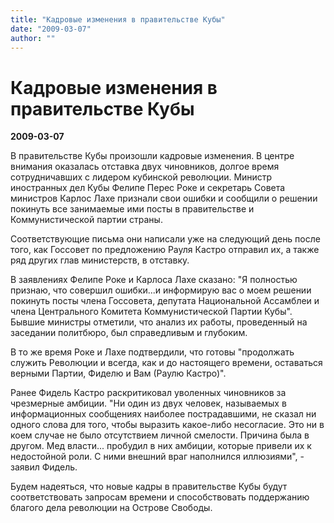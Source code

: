 ```yaml
---
title: "Кадровые изменения в правительстве Кубы"
date: "2009-03-07"
author: ""
---
```


# Кадровые изменения в правительстве Кубы

**2009-03-07** 

В правительстве Кубы произошли кадровые изменения. В центре внимания оказалась отставка двух чиновников, долгое время сотрудничавших с лидером кубинской революции. Министр иностранных дел Кубы Фелипе Перес Роке и секретарь Совета министров Карлос Лахе признали свои ошибки и сообщили о решении покинуть все занимаемые ими посты в правительстве и Коммунистической партии страны.

Соответствующие письма они написали уже на следующий день после того, как Госсовет по предложению Рауля Кастро отправил их, а также ряд других глав министерств, в отставку.

В заявлениях Фелипе Роке и Карлоса Лахе сказано: "Я полностью признаю, что совершил ошибки...и информирую вас о моем решении покинуть посты члена Госсовета, депутата Национальной Ассамблеи и члена Центрального Комитета Коммунистической Партии Кубы". Бывшие министры отметили, что анализ их работы, проведенный на заседании политбюро, был справедливым и глубоким.

В то же время Роке и Лахе подтвердили, что готовы "продолжать служить Революции и всегда, как и до настоящего времени, оставаться верными Партии, Фиделю и Вам (Раулю Кастро)".

Ранее Фидель Кастро раскритиковал уволенных чиновников за чрезмерные амбиции. "Ни один из двух человек, называемых в информационных сообщениях наиболее пострадавшими, не сказал ни одного слова для того, чтобы выразить какое-либо несогласие. Это ни в коем случае не было отсутствием личной смелости. Причина была в другом. Мед власти... пробудил в них амбиции, которые привели их к недостойной роли. С ними внешний враг наполнился иллюзиями", - заявил Фидель.

Будем надеяться, что новые кадры в правительстве Кубы будут соответствовать запросам времени и способствовать поддержанию благого дела революции на Острове Свободы.